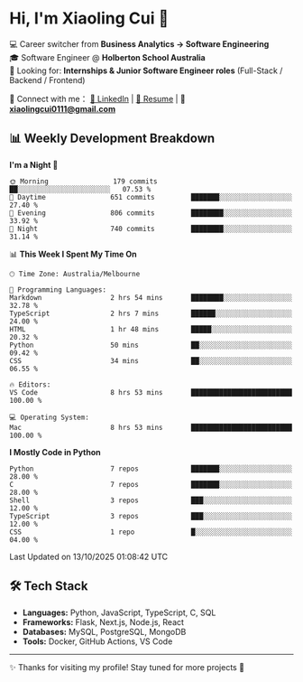 # Hi, I'm Xiaoling Cui 👋

💻 Career switcher from **Business Analytics → Software Engineering**  
🎓 Software Engineer @ **Holberton School Australia**  
💼 Looking for: **Internships & Junior Software Engineer roles** (Full-Stack / Backend / Frontend)  

🔗 Connect with me：
[💼 LinkedIn](https://www.linkedin.com/in/xiaoling-cui-9b504a350/) | 
[📄 Resume](https://xl-c111.github.io/xiaoling-cui-resume/) | 
📧 **xiaolingcui0111@gmail.com**




## 📊 Weekly Development Breakdown  

<!--START_SECTION:waka-->
**I'm a Night 🦉** 

```text
🌞 Morning                179 commits         ██░░░░░░░░░░░░░░░░░░░░░░░   07.53 % 
🌆 Daytime                651 commits         ███████░░░░░░░░░░░░░░░░░░   27.40 % 
🌃 Evening                806 commits         ████████░░░░░░░░░░░░░░░░░   33.92 % 
🌙 Night                  740 commits         ████████░░░░░░░░░░░░░░░░░   31.14 % 
```


📊 **This Week I Spent My Time On** 

```text
🕑︎ Time Zone: Australia/Melbourne

💬 Programming Languages: 
Markdown                 2 hrs 54 mins       ████████░░░░░░░░░░░░░░░░░   32.78 % 
TypeScript               2 hrs 7 mins        ██████░░░░░░░░░░░░░░░░░░░   24.00 % 
HTML                     1 hr 48 mins        █████░░░░░░░░░░░░░░░░░░░░   20.32 % 
Python                   50 mins             ██░░░░░░░░░░░░░░░░░░░░░░░   09.42 % 
CSS                      34 mins             ██░░░░░░░░░░░░░░░░░░░░░░░   06.55 % 

🔥 Editors: 
VS Code                  8 hrs 53 mins       █████████████████████████   100.00 % 

💻 Operating System: 
Mac                      8 hrs 53 mins       █████████████████████████   100.00 % 
```

**I Mostly Code in Python** 

```text
Python                   7 repos             ███████░░░░░░░░░░░░░░░░░░   28.00 % 
C                        7 repos             ███████░░░░░░░░░░░░░░░░░░   28.00 % 
Shell                    3 repos             ███░░░░░░░░░░░░░░░░░░░░░░   12.00 % 
TypeScript               3 repos             ███░░░░░░░░░░░░░░░░░░░░░░   12.00 % 
CSS                      1 repo              █░░░░░░░░░░░░░░░░░░░░░░░░   04.00 % 
```




 Last Updated on 13/10/2025 01:08:42 UTC
<!--END_SECTION:waka-->


## 🛠️ Tech Stack

- **Languages:** Python, JavaScript, TypeScript, C, SQL  
- **Frameworks:** Flask, Next.js, Node.js, React  
- **Databases:** MySQL, PostgreSQL, MongoDB  
- **Tools:** Docker, GitHub Actions, VS Code  

---

✨ Thanks for visiting my profile! Stay tuned for more projects 🚀
